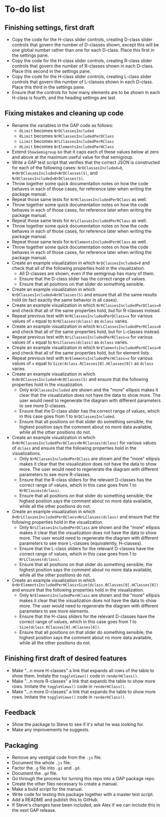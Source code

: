 
# To-do list

## Finishing settings, first draft

 * Copy the code for the H-class slider controls, creating D-class
   slider controls that govern the number of D-classes shown, except
   this will be one global number rather than one for each D-class.
   Place this first in the settings pane.
 * Copy the code for the H-class slider controls, creating R-class
   slider controls that govern the number of R-classes shown in each
   D-class.  Place this second in the settings pane.
 * Copy the code for the H-class slider controls, creating L-class
   slider controls that govern the number of L-classes shown in each
   D-class.  Place this third in the settings pane.
 * Ensure that the controls for how many elements are to be shown in
   each H-class is fourth, and the heading settings are last.

## Fixing mistakes and cleaning up code

 * Rename the variables in the GAP code as follows:
    * `DLimit` becomes `NrDClassesIncluded`
    * `RLimit` becomes `NrRClassesIncludedPerDClass`
    * `LLimit` becomes `NrLClassesIncludedPerRClass`
    * `HLimit` becomes `NrElementsIncludedPerHClass`
 * Extend `ShowSemigroup` so that it caps each of these values below
   at zero and above at the maximum useful value for that semigroup.
 * Write a GAP test script that verifies that the correct JSON is
   constructed for each of the following cases:
   `NrDClassesIncluded=0`, `0<NrDClassesIncluded<NrDClasses(S)`, and
   `NrDClassesIncluded=NrDClasses(S)`.
 * Throw together some quick documentation notes on how the code
   behaves in each of those cases, for reference later when writing the
   package manual.
 * Repeat those same tests for `NrRClassesIncludedPerDClass` as well.
 * Throw together some quick documentation notes on how the code
   behaves in each of those cases, for reference later when writing the
   package manual.
 * Repeat those same tests for `NrLClassesIncludedPerRClass` as well.
 * Throw together some quick documentation notes on how the code
   behaves in each of those cases, for reference later when writing the
   package manual.
 * Repeat those same tests for `NrElementsIncludedPerHClass` as well.
 * Throw together some quick documentation notes on how the code
   behaves in each of those cases, for reference later when writing the
   package manual.
 * Create an example visualization in which `NrDClassesIncluded=0` and
   check that all of the following properties hold in the visualization.
    * All D-classes are shown, even if the semigroup has many of them.
    * Ensure that the D-class slider has the correct range of values.
    * Ensure that all positions on that slider do something sensible.
 * Create an example visualization in which
   `NrDClassesIncluded=NrDClasses(S)` and ensure that all the same results
   hold (in fact exactly the same behavior in all cases).
 * Create an example visualization in which `NrRClassesIncludedPerDClass=0`
   and check that all of the same properties hold, but for R-classes
   instead.
 * Repeat previous test with `NrRClassesIncludedPerDClass=x` for various
   values of `x` equal to `NrRClasses(dclass)` as `dclass` varies.
 * Create an example visualization in which `NrLClassesIncludedPerRClass=0`
   and check that all of the same properties hold, but for L-classes
   instead.
 * Repeat previous test with `NrLClassesIncludedPerRClass=x` for various
   values of `x` equal to `NrLClasses(dclass)` as `dclass` varies.
 * Create an example visualization in which `NrElementsIncludedPerHClass=0`
   and check that all of the same properties hold, but for element lists.
 * Repeat previous test with `NrElementsIncludedPerHClass=x` for various
   values of `x` equal to `Size(dclass.RClasses[0].HClasses[0])` as `dclass`
   varies.
 * Create an example visualization in which
   `0<NrDClassesIncluded<NrDClasses(S)` and ensure that the following
   properties hold in the visualization.
    * Only `NrDClassesIncluded` are shown and the "more" ellipsis makes it
      clear that the visualization does not have the data to show more.
      The user would need to regenerate the diagram with different
      parameters to see more D-classes.
    * Ensure that the D-class slider has the correct range of values,
      which in this case goes from 1 to `NrDClassesIncluded`.
    * Ensure that all positions on that slider do something sensible; the
      highest position says the comment about no more data available,
      while all the other positions do not.
 * Create an example visualization in which
   `0<NrRClassesIncludedPerDClass<NrRClasses(dclass)` for various values
   of `dclass` and ensure that the following properties hold in the
   visualizations.
    * Only `NrRClassesIncludedPerDClass` are shown and the "more" ellipsis
      makes it clear that the visualization does not have the data to show
      more.  The user would need to regenerate the diagram with different
      parameters to see more R-classes.
    * Ensure that the R-class sliders for the relevant D-classes has the
      correct range of values, which in this case goes from 1 to
      `NrRClasses(dclass)`.
    * Ensure that all positions on that slider do something sensible; the
      highest position says the comment about no more data available,
      while all the other positions do not.
 * Create an example visualization in which
   `0<NrLClassesIncludedPerDClass<NrLClasses(dclass)` and ensure that the
   following properties hold in the visualization.
    * Only `NrLClassesIncludedPerDClass` are shown and the "more" ellipsis
      makes it clear that the visualization does not have the data to show
      more.  The user would need to regenerate the diagram with different
      parameters to see more L-classes (equivalently, H-classes).
    * Ensure that the L-class sliders for the relevant D-classes have the
      correct range of values, which in this case goes from 1 to
      `NrLClasses(dclass)`.
    * Ensure that all positions on that slider do something sensible; the
      highest position says the comment about no more data available,
      while all the other positions do not.
 * Create an example visualization in which
   `0<NrElementsIncludedPerHClass<Size(dclass.RClasses[0].HClasses[0])`
   and ensure that the following properties hold in the visualization.
    * Only `NrElementsIncludedPerHClass` are shown and the "more" ellipsis
      makes it clear that the visualization does not have the data to show
      more.  The user would need to regenerate the diagram with different
      parameters to see more elements.
    * Ensure that the H-class sliders for the relevant D-classes have the
      correct range of values, which in this case goes from 1 to
      `Size(dclass.RClasses[0].HClasses[0])`.
    * Ensure that all positions on that slider do something sensible; the
      highest position says the comment about no more data available,
      while all the other positions do not.

## Finishing first draft of desired features

 * Make "...n more H-classes" a link that expands all rows of the table
   to show them.  Imitate the `toggleViews()` code in `renderHClass()`.
 * Make "...n more R-classes" a link that expands the table to show
   more rows.  Imitate the `toggleViews()` code in `renderHClass()`.
 * Make "...n more D-classes" a link that expands the table to show
   more rows.  Imitate the `toggleViews()` code in `renderHClass()`.

## Feedback

 * Show the package to Steve to see if it's what he was looking for.
 * Make any improvements he suggests.

## Packaging

 * Remove any vestigial code from the `.js` file.
 * Document the whole `.js` file.
 * Factor the `.g` file into `.gi` and `.gd`.
 * Document the `.gd` file.
 * Go through the process for turning this repo into a GAP package repo.
 * Create the other files necessary to create a manual.
 * Make a build script for the manual.
 * Write code for testing this package together with a master test script.
 * Add a README and publish this to GitHub.
 * If Steve's changes have been included, ask Alex if we can include this
   in the next GAP release.

